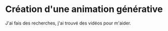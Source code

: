 # Création d'une animation générative
J'ai fais des recherches, j'ai trouvé des vidéos pour m'aider.
